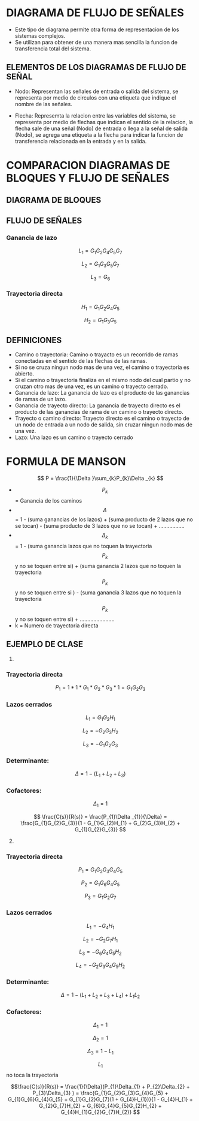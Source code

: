 # DIAGRAMA DE FLUJO DE SEÑALES 
- Este tipo de diagrama permite otra forma de representacion de los sistemas complejos.
- Se utilizan para obtener de una manera mas sencilla la funcion de transferencia total del sistema.
## ELEMENTOS DE LOS DIAGRAMAS DE FLUJO DE SEÑAL 
- Nodo: Representan las señales de entrada o salida del sistema, se representa por medio de circulos con una etiqueta que indique el nombre de las señales.



- Flecha: Represemta la relacion entre las variables del sistema, se representa por medio de flechas que indican el sentido de la relacion, la flecha sale de una señal (Nodo) de entrada o llega a la señal de salida (Nodo), se agrega una etiqueta a la flecha para indicar la funcion de transferencia relacionada en la entrada y en la salida.





# COMPARACION DIAGRAMAS DE BLOQUES Y FLUJO DE SEÑALES 
## DIAGRAMA DE BLOQUES



## FLUJO DE SEÑALES 



### Ganancia de lazo

$$ L_{1} = G_{1}G_{2}G_{4}G_{5}G_{7} $$



$$ L_{2} = G_{1}G_{3}G_{5}G_{7} $$



$$ L_{3} = G_{6} $$



### Trayectoria directa 

$$ H_{1} = G_{1}G_{2}G_{4}G_{5} $$



$$ H_{2} = G_{1}G_{3}G_{5} $$



## DEFINICIONES 
- Camino o trayectoria: Camino o trayacto es un recorrido de ramas conectadas en el sentido de las flechas de las ramas.
- Si no se cruza ningun nodo mas de una vez, el camino o trayectoria es abierto.
- Si el camino o trayectoria finaliza en el mismo nodo del cual partio y no cruzan otro mas de una vez, es un camino o trayecto cerrado.
- Ganancia de lazo: La ganancia de lazo es el producto de las ganancias de ramas de un lazo.
- Ganancia de trayecto directo: La ganancia de trayecto directo es el producto de las ganancias de rama de un camino o trayecto directo.
- Trayecto o camino directo: Trayecto directo es el camino o trayecto de un nodo de entrada a un nodo de salida, sin cruzar ningun nodo mas de una vez.
- Lazo: Una lazo es un camino o trayecto cerrado
# FORMULA DE MANSON

$$ P = \frac{1}{\Delta }\sum_{k}P_{k}\Delta _{k} $$

- $$P_{k}$$ = Ganancia de los caminos
- $$\Delta$$ = 1 - (suma ganancias de los lazos) + (suma producto de 2 lazos que no se tocan) - (suma producto de 3 lazos que no se tocan) + .................
- $$\Delta_{k}$$ = 1 - (suma ganancia lazos que no toquen la trayectoria $$P_{k}$$ y no se toquen entre si) + (suma ganancia 2 lazos que no toquen la trayectoria $$P_{k}$$ y no se toquen entre si ) - (suma ganancia 3 lazos que no toquen la trayectoria $$P_{k}$$ y no se toquen entre si) + .......................
- k = Numero de trayectoria directa
## EJEMPLO DE CLASE
1.



### Trayectoria directa 

$$ P_{1} = 1 * 1 * G_{1} * G_{2} * G_{3} * 1 = G_{1}G_{2}G_{3} $$



### Lazos cerrados 

$$ L_{1} = G_{1}G_{2}H_{1} $$



$$ L_{2} = -G_{2}G_{3}H_{2} $$



$$ L_{3} = -G_{1}G_{2}G_{3} $$



### Determinante:

$$ \Delta = 1 - (L_{1} + L_{2} + L_{3}) $$

### Cofactores:

$$ \Delta_{1} = 1 $$ 

$$ \frac{C(s)}{R(s)} = \frac{P_{1}\Delta _{1}}{\Delta} = \frac{G_{1}G_{2}G_{3}}{1 - G_{1}G_{2}H_{1} + G_{2}G_{3}H_{2} + G_{1}G_{2}G_{3}} $$

2.



### Trayectoria directa  

$$ P_{1} = G_{1}G_{2}G_{3}G_{4}G_{5} $$

$$ P_{2} = G_{1}G_{6}G_{4}G_{5} $$

$$ P_{3} = G_{1}G_{2}G_{7} $$

### Lazos cerrados

$$ L_{1} = -G_{4}H_{1} $$

$$ L_{2} = -G_{2}G_{7}H_{1} $$

$$ L_{3} = -G_{6}G_{4}G_{5}H_{2} $$

$$ L_{4} = -G_{2}G_{3}G_{4}G_{5}H_{2} $$

### Determinante:

$$ \Delta = 1 - (L_{1} + L_{2} + L_{3}+L_{4})+L_{1}L_{2} $$

### Cofactores:

$$ \Delta_{1} = 1 $$

$$ \Delta_{2} = 1 $$

$$ \Delta_{3} = 1 - L_{1} $$

$$L_{1}$$  no toca la trayectoria

$$\frac{C(s)}{R(s)} = \frac{1}{\Delta}(P_{1}\Delta_{1} + P_{2}\Delta_{2} + P_{3}\Delta_{3} ) = \frac{G_{1}G_{2}G_{3}G_{4}G_{5} + G_{1}G_{6}G_{4}G_{5} + G_{1}G_{2}G_{7}(1 + G_{4}H_{1})}{1 - G_{4}H_{1} + G_{2}G_{7}H_{2} + G_{6}G_{4}G_{5}G_{2}H_{2} + G_{4}H_{1}G_{2}G_{7}H_{2}} $$







